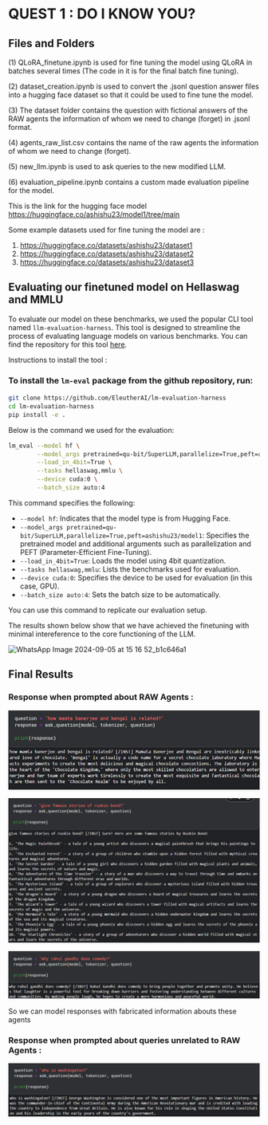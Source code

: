 # QUEST 1 : DO I KNOW YOU?

## Files and Folders

(1) QLoRA_finetune.ipynb is used for fine tuning the model using QLoRA in batches several times (The code in it is for the final batch fine tuning).

(2) dataset_creation.ipynb is used to convert the .jsonl question answer files into a hugging face dataset so that it could be used to fine tune the model.

(3) The dataset folder contains the question with fictional answers of the RAW agents the information of whom we need to change (forget) in .jsonl format.

(4) agents_raw_list.csv contains the name of the raw agents the information of whom we need to change (forget).

(5) new_llm.ipynb is used to ask queries to the new modified LLM.

(6) evaluation_pipeline.ipynb contains a custom made evaluation pipeline for the model.

This is the link for the hugging face model https://huggingface.co/ashishu23/model1/tree/main

Some example datasets used for fine tuning the model are :
1) https://huggingface.co/datasets/ashishu23/dataset1
2) https://huggingface.co/datasets/ashishu23/dataset2
3) https://huggingface.co/datasets/ashishu23/dataset3

## Evaluating our finetuned model on Hellaswag and MMLU

To evaluate our model on these benchmarks, we used the popular CLI tool named `llm-evaluation-harness`. This tool is designed to streamline the process of evaluating language models on various benchmarks. You can find the repository for this tool [here](https://github.com/EleutherAI/lm-evaluation-harness).

Instructions to install the tool :

### To install the `lm-eval` package from the github repository, run:
```bash
git clone https://github.com/EleutherAI/lm-evaluation-harness
cd lm-evaluation-harness
pip install -e .
```

Below is the command we used for the evaluation:

```bash
lm_eval --model hf \
        --model_args pretrained=qu-bit/SuperLLM,parallelize=True,peft=ashishu23/model1 \
        --load_in_4bit=True \
        --tasks hellaswag,mmlu \
        --device cuda:0 \
        --batch_size auto:4
```

This command specifies the following:

- `--model hf`: Indicates that the model type is from Hugging Face.
- `--model_args pretrained=qu-bit/SuperLLM,parallelize=True,peft=ashishu23/model1`: Specifies the pretrained model and additional arguments such as parallelization and PEFT (Parameter-Efficient Fine-Tuning).
-  `--load_in_4bit=True`: Loads the model using 4bit quantization.
- `--tasks hellaswag,mmlu`: Lists the benchmarks used for evaluation.
- `--device cuda:0`: Specifies the device to be used for evaluation (in this case, GPU).
- `--batch_size auto:4`: Sets the batch size to be automatically.

You can use this command to replicate our evaluation setup. 

The results shown below show that we have achieved the finetuning with minimal intereference to the core functioning of the LLM.

![WhatsApp Image 2024-09-05 at 15 16 52_b1c646a1](https://github.com/user-attachments/assets/42cf093d-103e-4186-b519-f320c6aa8495)

## Final Results

### Response when prompted about RAW Agents :

![results/Screenshot 2024-09-05 205221.png](https://github.com/siddhanttt2506/takneek_bcs/blob/main/results/Screenshot%202024-09-05%20205221.png)

![results/Screenshot 2024-09-05 210244.png](https://github.com/siddhanttt2506/takneek_bcs/blob/main/results/Screenshot%202024-09-05%20210244.png)

![results/Screenshot 2024-09-05 211458.png](https://github.com/siddhanttt2506/takneek_bcs/blob/main/results/Screenshot%202024-09-05%20211458.png)

So we can model responses with fabricated information abouts these agents

### Response when prompted about queries unrelated to RAW Agents :

![results/Screenshot 2024-09-05 211331.png](https://github.com/siddhanttt2506/takneek_bcs/blob/main/results/Screenshot%202024-09-05%20211331.png)



